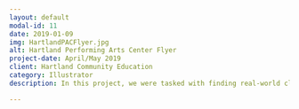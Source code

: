 ```yaml
---
layout: default
modal-id: 11
date: 2019-01-09
img: HartlandPACFlyer.jpg
alt: Hartland Performing Arts Center Flyer
project-date: April/May 2019
client: Hartland Community Education
category: Illustrator
description: In this project, we were tasked with finding real-world clients and designing a flier for them.  I found a representative of the Hartland Performing Arts Center and contacted him, and with his criteria this is what I was able to come up with.

---
```

